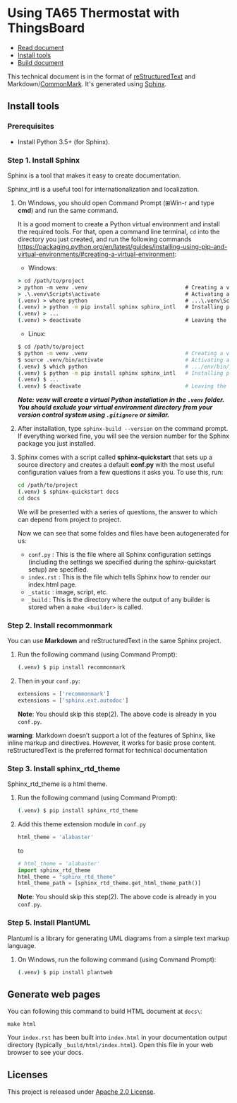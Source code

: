 # Using TA65 Thermostat with ThingsBoard

* [Read document](https://avantec-thingsboard.readthedocs.org)
* [Install tools](#install-tools)
* [Build document](#generate-web-pages)


This technical document is in the format of [reStructuredText](https://docutils.sourceforge.io/docs/ref/rst/restructuredtext.html) and Markdown/[CommonMark](https://commonmark.org/). It's generated using [Sphinx](https://www.sphinx-doc.org/).

## Install tools

### Prerequisites

* Install Python 3.5+ (for Sphinx).

<!-- * Install Java 8 or later (for sphinxcontrib-plantuml). -->

<!-- ### Step 1. Install Graphviz on Windows (for plantuml)

1. Download **Graphviz 2.38 Stable Release** from this [link](https://graphviz.org/_pages/Download/Download_windows.html).

2. Execute this windows installation package. The default installation path is: ***C:\Program Files (x86)\GraphvizX.XX\bin*** (Example: Graphviz**X.XX** → Graphviz**2.38**).

3. Set the PATH system variable and add `C:\Program Files (x86)\GraphvizX.XX\bin` to the existing path, eg: `C:\Program Files (x86)\Graphviz2.38\bin`.

4. Check with `dot -version` at the command prompt whether your changes are reflected:

    ```log
    C:\Users\Avantec>dot -version
    dot - graphviz version 2.38.0 (20140413.2041)
    libdir = "C:\Program Files (x86)\Graphviz2.38\bin"
    Activated plugin library: gvplugin_dot_layout.dll
    Using layout: dot:dot_layout
    Activated plugin library: gvplugin_core.dll
    ...
    ``` -->

### Step 1. Install Sphinx

Sphinx is a tool that makes it easy to create documentation.

Sphinx_intl is a useful tool for internationalization and localization.

1. On Windows, you should open Command Prompt (⊞Win-r and type **cmd**) and run the same command.
    
    It is a good moment to create a Python virtual environment and install the required tools. For that, open a command line terminal, `cd` into the directory you just created, and run the following commands <https://packaging.python.org/en/latest/guides/installing-using-pip-and-virtual-environments/#creating-a-virtual-environment>:

    * Windows:

    ```cmd
    > cd /path/to/project
    > python -m venv .venv                               # Creating a virtual environment
    > .\.venv\Scripts\activate                           # Activating a virtual environment
    (.venv) > where python                               # ...\.venv\Scripts\python.exe
    (.venv) > python -m pip install sphinx sphinx_intl   # Installing packages
    (.venv) > ...
    (.venv) > deactivate                                 # Leaving the virtual environment
    ```
    * Linux:

    ```sh
    $ cd /path/to/project
    $ python -m venv .venv                               # Creating a virtual environment
    $ source .venv/bin/activate                          # Activating a virtual environment
    (.venv) $ which python                               # .../env/bin/python
    (.venv) $ python -m pip install sphinx sphinx_intl   # Installing packages
    (.venv) $ ...
    (.venv) $ deactivate                                 # Leaving the virtual environment
    ```

    ***Note: venv will create a virtual Python installation in the `.venv` folder. You should exclude your virtual environment directory from your version control system using `.gitignore` or similar.***

2. After installation, type `sphinx-build --version` on the command prompt. If everything worked fine, you will see the version number for the Sphinx package you just installed.

3. Sphinx comes with a script called **sphinx-quickstart** that sets up a source directory and creates a default **conf.py** with the most useful configuration values from a few questions it asks you. To use this, run:

    ```sh
    cd /path/to/project
    (.venv) $ sphinx-quickstart docs
    cd docs
    ```

    We will be presented with a series of questions, the answer to which can depend from project to project.

    Now we can see that some foldes and files have been autogenerated for us:

    * `conf.py` : This is the file where all Sphinx configuration settings (including the settings we specified during the sphinx-quickstart setup) are specified.
    * `index.rst` : This is the file which tells Sphinx how to render our index.html page.
    * `_static` : image, script, etc.
    * `_build` : This is the directory where the output of any builder is stored when a `make <builder>` is called.

### Step 2. Install recommonmark

You can use **Markdown** and reStructuredText in the same Sphinx project.

1. Run the following command (using Command Prompt):

    ```sh
    (.venv) $ pip install recommonmark
    ```

2. Then in your `conf.py`:

    ```python
    extensions = ['recommonmark']
    extensions = ['sphinx.ext.autodoc']
    ```

    **Note**: You should skip this step(2). The above code is already in you `conf.py`.

**warning**: Markdown doesn’t support a lot of the features of Sphinx, like inline markup and directives. However, it works for basic prose content. reStructuredText is the preferred format for technical documentation

### Step 3. Install sphinx_rtd_theme

Sphinx_rtd_theme is a html theme.

1. Run the following command (using Command Prompt):

    ```sh
    (.venv) $ pip install sphinx_rtd_theme
    ```

2. Add this theme extension module in ```conf.py```

    ```python
    html_theme = 'alabaster'
    ```

    to

    ```python
    # html_theme = 'alabaster'
    import sphinx_rtd_theme
    html_theme = "sphinx_rtd_theme"
    html_theme_path = [sphinx_rtd_theme.get_html_theme_path()]
    ```

    **Note**: You should skip this step(2). The above code is already in you `conf.py`.

### Step 5. Install PlantUML

Plantuml is a library for generating UML diagrams from a simple text markup language.

1. On Windows, run the following command (using Command Prompt):

    ```sh
    (.venv) $ pip install plantweb
    ```
<!--
2. Add this *UML* extension modules in ```conf.py```:

    ```python
    extensions = ['plantweb.directive']
    ```

    **Note**: You may skip this step(2). The above code is already in you `conf.py`.
-->

<!-- ### Step 5. Install sphinxcontrib-plantuml

Plantuml is a library for generating UML diagrams from a simple text markup language.

1. On Windows, run the following command (using Command Prompt):

    ```sh
    pip install sphinxcontrib-plantuml
    # pip install plantweb
    ```

    **note**: When you install **sphinxcontrib-plantuml**, you may get a error: *attributeerror '_namespacepath' object has no attribute 'sort'*. Please execute command `python -m pip install --upgrade pip setuptools wheel` to fixed it.

2. Download plantuml.xxx.jar from this [link](https://plantuml.com/en/download), then save it to `docs\tool\`.

    **Note**: You may skip this step(2), because we already save `plantuml.xxx.jar` in `docs/tool/`.

3. Check with `java -jar docs\tool\plantuml.xxx.jar -version` at the command prompt whether your changes are reflected:

    ```log
    PlantUML version 1.2020.15 (Sun Jun 28 19:39:45 CST 2020)
    (GPL source distribution)
    Java Runtime: OpenJDK Runtime Environment
    JVM: OpenJDK 64-Bit Server VM
    Default Encoding: MS950_HKSCS
    Language: zh
    Country: HK

    PLANTUML_LIMIT_SIZE: 4096

    Dot version: dot - graphviz version 2.38.0 (20140413.2041)
    Installation seems OK. File generation OK
    ```

4. Add this *UML* extension modules in ```conf.py```:

    ```python
    extensions = ['sphinxcontrib.plantuml']

    import os
    plantuml_relative_path_ = r'tool\plantuml.1.2020.15.jar'
    plantuml = 'java -jar ' + os.path.join(os.path.abspath(os.getcwd()), plantuml_relative_path_)
    ```

    **Note**: You may skip this step(4). The above code is already in you `conf.py`. -->

## Generate web pages

You can following this command to build HTML document at `docs\`:

```shell
make html
```

Your `index.rst` has been built into `index.html` in your documentation output directory (typically `_build/html/index.html`). Open this file in your web browser to see your docs.

## Licenses

This project is released under [Apache 2.0 License](./LICENSE).

<!-- [plantuml.jar](https://plantuml.com/) is released under [Apache 2.0 License](./docs/tool/COPYING). -->

<!-- [ThingsBoard document](https://github.com/thingsboard/thingsboard.github.io) is released under [Apache 2.0 License](https://github.com/thingsboard/thingsboard.github.io/blob/master/LICENSE). -->
